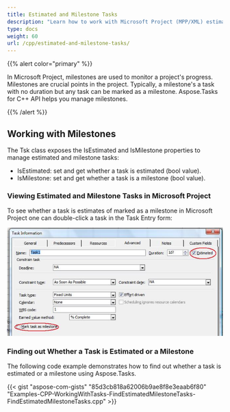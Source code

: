 ```yaml
---
title: Estimated and Milestone Tasks
description: "Learn how to work with Microsoft Project (MPP/XML) estimated and milestone tasks using Aspose.Tasks for C++."
type: docs
weight: 60
url: /cpp/estimated-and-milestone-tasks/
---
```


{{% alert color="primary" %}} 

In Microsoft Project, milestones are used to monitor a project's progress. Milestones are crucial points in the project. Typically, a milestone's a task with no duration but any task can be marked as a milestone. Aspose.Tasks for C++ API helps you manage milestones.

{{% /alert %}}

## **Working with Milestones**
The Tsk class exposes the IsEstimated and IsMilestone properties to manage estimated and milestone tasks:

- IsEstimated: set and get whether a task is estimated (bool value).
- IsMilestone: set and get whether a task is a milestone (bool value).

### **Viewing Estimated and Milestone Tasks in Microsoft Project**
To see whether a task is estimates of marked as a milestone in Microsoft Project one can double-click a task in the Task Entry form: 

![marking an estimated task as a milestone in Microsoft Project](managing-estimated-milestone-tasks_1.png)

### **Finding out Whether a Task is Estimated or a Milestone**
The following code example demonstrates how to find out whether a task is estimated or a milestone using Aspose.Tasks.

{{< gist "aspose-com-gists" "85d3cb818a62006b9ae8f8e3eaab6f80" "Examples-CPP-WorkingWithTasks-FindEstimatedMilestoneTasks-FindEstimatedMilestoneTasks.cpp" >}}
